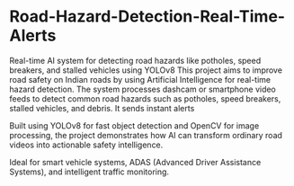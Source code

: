 # Road-Hazard-Detection-Real-Time-Alerts
Real-time AI system for detecting road hazards like potholes, speed breakers, and stalled vehicles using YOLOv8
This project aims to improve road safety on Indian roads by using Artificial Intelligence for real-time hazard detection.
The system processes dashcam or smartphone video feeds to detect common road hazards such as potholes, speed breakers, stalled vehicles, and debris.
It  sends instant alerts

Built using YOLOv8 for fast object detection and OpenCV for image processing, the project demonstrates how AI can transform ordinary road videos into actionable safety intelligence.

Ideal for smart vehicle systems, ADAS (Advanced Driver Assistance Systems), and intelligent traffic monitoring.
